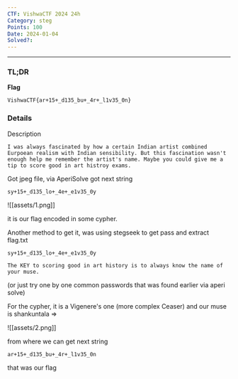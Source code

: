 ```yaml
---
CTF: VishwaCTF 2024 24h
Category: steg
Points: 100
Date: 2024-01-04
Solved?:
---
```

----
### TL;DR

**Flag**

```
VishwaCTF{ar+15+_d135_bu+_4r+_l1v35_0n}
```

### Details

Description
```
I was always fascinated by how a certain Indian artist combined Eurpoean realism with Indian sensibility. But this fascination wasn't enough help me remember the artist's name. Maybe you could give me a tip to score good in art histroy exams.
```

Got jpeg file, via AperiSolve got next string

```
sy+15+_d135_lo+_4e+_e1v35_0y
```

![[assets/1.png]]


it is our flag encoded in some cypher. 

Another method to get it, was using stegseek to get pass and extract flag.txt
```
sy+15+_d135_lo+_4e+_e1v35_0y

The KEY to scoring good in art history is to always know the name of your muse.
```
(or just try one by one common passwords that was found earlier via aperi solve)

For the cypher, it is a Vigenere's one (more complex Ceaser) and our muse is shankuntala =>

![[assets/2.png]]

from where we can get next string
```
ar+15+_d135_bu+_4r+_l1v35_0n
```

that was our flag


